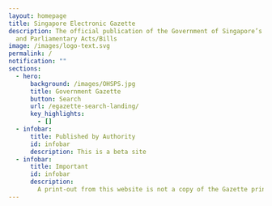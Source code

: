 ```yaml
---
layout: homepage
title: Singapore Electronic Gazette
description: The official publication of the Government of Singapore’s Notices
  and Parliamentary Acts/Bills
image: /images/logo-text.svg
permalink: /
notification: ""
sections:
  - hero:
      background: /images/OHSPS.jpg
      title: Government Gazette
      button: Search
      url: /egazette-search-landing/
      key_highlights:
        - []
  - infobar:
      title: Published by Authority
      id: infobar
      description: This is a beta site
  - infobar:
      title: Important
      id: infobar
      description:
        A print-out from this website is not a copy of the Gazette printed by the Government Printer for the purposes of section 48 of the Interpretation Act 1965
---
```

